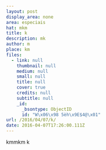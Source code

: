 ```yaml
---
layout: post
display_area: none
area: especiais
hat: mkm
title: k
description: mk
author: m
place: km
files:
  - link: null
    thumbnail: null
    medium: null
    small: null
    title: null
    cover: true
    credits: null
    subtitle: null
    _id:
      _bsontype: ObjectID
      id: "W\x06\x98 5èh\x9E$4@\x01"
url: /2016/04/07/k/
date: 2016-04-07T17:26:00.111Z
---
```

<p>kmmkm k</p>

